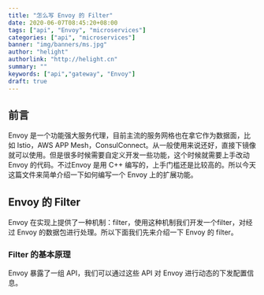 ```yaml
---
title: "怎么写 Envoy 的 Filter"
date: 2020-06-07T08:45:20+08:00
tags: ["api", "Envoy", "microservices"]
categories: ["api", "microservices"]
banner: "img/banners/ms.jpg"
author: "helight"
authorlink: "http://helight.cn"
summary: ""
keywords: ["api","gateway", "Envoy"]
draft: true
---
```


## 前言
Envoy 是一个功能强大服务代理，目前主流的服务网格也在拿它作为数据面，比如 Istio，AWS APP Mesh，ConsulConnect。从一般使用来说还好，直接下镜像就可以使用。但是很多时候需要自定义开发一些功能，这个时候就需要上手改动 Envoy 的代码。不过Envoy 是用 C++ 编写的，上手门槛还是比较高的。所以今天这篇文件来简单介绍一下如何编写一个 Envoy 上的扩展功能。

## Envoy 的 Filter
Envoy 在实现上提供了一种机制：filter，使用这种机制我们开发一个filter，对经过 Envoy 的数据包进行处理。所以下面我们先来介绍一下 Envoy 的 filter。

### Filter 的基本原理
Envoy 暴露了一组 API，我们可以通过这些 API 对 Envoy 进行动态的下发配置信息。